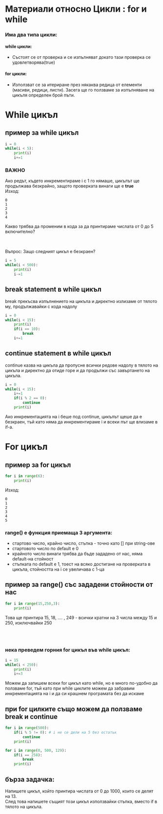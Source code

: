 # Материали относно Цикли : for и while

### Има два типа цикли:
#### while цикли:
- Състоят се от проверка и се изпълняват докато тази проверка се удовлетворява(true)
#### for цикли:
- Използват се за итериране през някаква редица от елементи (масиви, редици, листи). Засега ще го ползваме за изпълняване на цикъля определен брой пъти.

# While цикъл

## пример за while цикъл
```py
i = 0
while(i < 5):
    print(i)
    i+=1     
```
### ВАЖНО
Aко редът, където инкрементираме i с 1 го нямаше, цикълът ще продължава безкрайно, защото проверката винаги ще е <b>true</b><br>
Изход:
```
0 
1 
2 
3 
4
```
Kакво трябва да променим в кода за да принтираме числата от 0 до 5 включително?

<br><br>
Въпрос:
Защо следният цикъл е безкраен?

```py
i = 5
while(i < 500):
    print(i)
    i-=1
```


## break statement в while цикъл
break прекъсва изпълнението на цикъла и директно излизаме от тялото му, продължавайки с кода надолу
```py
i = 0
while(i < 15):
    print(i)
    if(i == 10):
        break
    i+=1
```




## continue statement в while цикъл
continue казва на цикъла да пропусне всички редове надолу в тялото на цикъла и директно да отиде горе и да продължи със завъртането на цикъла.
```py
i = 0
while(i < 15):
    i+=1
    if(i % 2 == 0):
        continue
    print(i)
```
Ако инкрементацията на i беше под continue, цикълът щеше да е безкраен, тъй като няма да инкрементираме i и всеки път ще влизаме в if-а.



# For цикъл
## пример за for цикъл
```py
for i in range(6):
    print(i)
```
Изход:
```
0 
1 
2 
3 
4 
5
```

### range() е функция приемаща 3 аргумента:
- стартово число, крайно число, стъпка - точно като [] при string-ове<br>
- стартовото число по default е 0
- крайното число винаги трябва да бъде зададено от нас, няма default-на стойност
- стъпката по default е 1, тоест на всяко достигане на проверката в цикъла, стойността на i се увеличава с 1-ца

## пример за range() със зададени стойности от нас
```py
for i in range(15,250,3):
    print(i)
```
Това ще принтира 15, 18, .... , 249  -  всички кратни на 3 числа между 15 и 250, изключвайки 250

<br><br>

### нека преведем горния for цикъл във while цикъл: 
```py
i = 15
while(i < 250):
    print(i)
    i+=3
```
Можем да запишем всеки for цикъл като while, но е много по-удобно да ползваме for, тъй като при while циклите можем да забравим инкрементацията на i и да си крашнем програмата без да искаме


## при for цилките също можем да ползваме break и continue
```py
for i in range(500):
    if(i % 5 != 0): # i не се дели на 5 без остатък
        continue
    print(i)
```

```py
for i in range(0, 500, 129):
    if(i == 258):
        break
    print(i)
```

## бърза задачка:
Напишете цикъл, който принтира числата от 0 до 1000, които се делят на 13.<br>
След това напишете същият този цикъл използвайки стъпка, вместо if в тялото на цикъла.
